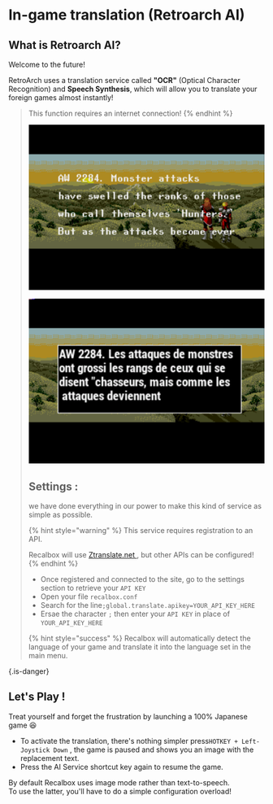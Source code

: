 # In-game translation \(Retroarch AI\)

## What is Retroarch AI?

Welcome to the future!   
  
RetroArch uses a translation service called **"OCR"** \(Optical Character Recognition\) and **Speech Synthesis**, which will allow you to translate your foreign games almost instantly!


>This function requires an internet connection!
>{% endhint %}
>
>![Before](./ocr1.png)
>
>
>
>![After](./ocr2.png)
>
>## Settings :
>
>we have done everything in our power to make this kind of service as simple as possible.
>
>{% hint style="warning" %}
>This service requires registration to an API.
>
>Recalbox will use [Ztranslate.net ](https://ztranslate.net/),  but other APIs can be configured!
>{% endhint %}
>
>* Once registered and connected to the site, go to the settings section to retrieve your `API KEY`
>* Open your file `recalbox.conf`
>  * Search for the line`;global.translate.apikey=YOUR_API_KEY_HERE`
>  * Ersae the character `;` then enter your `API KEY` in place of `YOUR_API_KEY_HERE`
>
>{% hint style="success" %}
>Recalbox will automatically detect the language of your game and translate it into the language set in the main menu.
>
{.is-danger}

## Let's Play !

Treat yourself and forget the frustration by launching a 100% Japanese game 😆

* To activate the translation, there's nothing simpler press`HOTKEY + Left-Joystick Down` , the game is paused and shows you an image with the replacement text.
* Press the AI ​​Service shortcut key again to resume the game.

By default Recalbox uses image mode rather than text-to-speech.  
To use the latter, you'll have to do a simple configuration overload!

